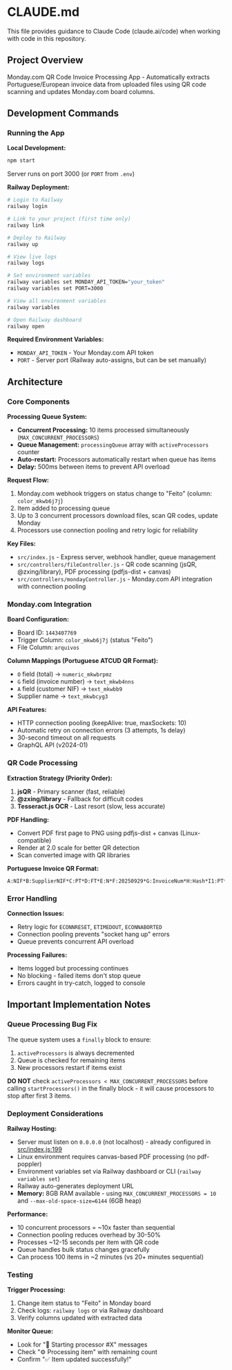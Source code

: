 # CLAUDE.md

This file provides guidance to Claude Code (claude.ai/code) when working with code in this repository.

## Project Overview

Monday.com QR Code Invoice Processing App - Automatically extracts Portuguese/European invoice data from uploaded files using QR code scanning and updates Monday.com board columns.

## Development Commands

### Running the App

**Local Development:**
```bash
npm start
```
Server runs on port 3000 (or `PORT` from `.env`)

**Railway Deployment:**
```bash
# Login to Railway
railway login

# Link to your project (first time only)
railway link

# Deploy to Railway
railway up

# View live logs
railway logs

# Set environment variables
railway variables set MONDAY_API_TOKEN="your_token"
railway variables set PORT=3000

# View all environment variables
railway variables

# Open Railway dashboard
railway open
```

**Required Environment Variables:**
- `MONDAY_API_TOKEN` - Your Monday.com API token
- `PORT` - Server port (Railway auto-assigns, but can be set manually)

## Architecture

### Core Components

**Processing Queue System:**
- **Concurrent Processing:** 10 items processed simultaneously (`MAX_CONCURRENT_PROCESSORS`)
- **Queue Management:** `processingQueue` array with `activeProcessors` counter
- **Auto-restart:** Processors automatically restart when queue has items
- **Delay:** 500ms between items to prevent API overload

**Request Flow:**
1. Monday.com webhook triggers on status change to "Feito" (column: `color_mkwb6j7j`)
2. Item added to processing queue
3. Up to 3 concurrent processors download files, scan QR codes, update Monday
4. Processors use connection pooling and retry logic for reliability

**Key Files:**
- `src/index.js` - Express server, webhook handler, queue management
- `src/controllers/fileController.js` - QR code scanning (jsQR, @zxing/library), PDF processing (pdfjs-dist + canvas)
- `src/controllers/mondayController.js` - Monday.com API integration with connection pooling

### Monday.com Integration

**Board Configuration:**
- Board ID: `1443407769`
- Trigger Column: `color_mkwb6j7j` (status "Feito")
- File Column: `arquivos`

**Column Mappings (Portuguese ATCUD QR Format):**
- `O` field (total) → `numeric_mkwbrpmz`
- `G` field (invoice number) → `text_mkwb4nns`
- `A` field (customer NIF) → `text_mkwbb9`
- Supplier name → `text_mkwbcyg3`

**API Features:**
- HTTP connection pooling (keepAlive: true, maxSockets: 10)
- Automatic retry on connection errors (3 attempts, 1s delay)
- 30-second timeout on all requests
- GraphQL API (v2024-01)

### QR Code Processing

**Extraction Strategy (Priority Order):**
1. **jsQR** - Primary scanner (fast, reliable)
2. **@zxing/library** - Fallback for difficult codes
3. **Tesseract.js OCR** - Last resort (slow, less accurate)

**PDF Handling:**
- Convert PDF first page to PNG using pdfjs-dist + canvas (Linux-compatible)
- Render at 2.0 scale for better QR detection
- Scan converted image with QR libraries

**Portuguese Invoice QR Format:**
```
A:NIF*B:SupplierNIF*C:PT*D:FT*E:N*F:20250929*G:InvoiceNum*H:Hash*I1:PT*I7:BaseValue*I8:TaxValue*N:TaxValue*O:TotalValue*Q:Code*R:Num
```

### Error Handling

**Connection Issues:**
- Retry logic for `ECONNRESET`, `ETIMEDOUT`, `ECONNABORTED`
- Connection pooling prevents "socket hang up" errors
- Queue prevents concurrent API overload

**Processing Failures:**
- Items logged but processing continues
- No blocking - failed items don't stop queue
- Errors caught in try-catch, logged to console

## Important Implementation Notes

### Queue Processing Bug Fix
The queue system uses a `finally` block to ensure:
1. `activeProcessors` is always decremented
2. Queue is checked for remaining items
3. New processors restart if items exist

**DO NOT** check `activeProcessors < MAX_CONCURRENT_PROCESSORS` before calling `startProcessors()` in the finally block - it will cause processors to stop after first 3 items.

### Deployment Considerations

**Railway Hosting:**
- Server must listen on `0.0.0.0` (not localhost) - already configured in [src/index.js:199](src/index.js#L199)
- Linux environment requires canvas-based PDF processing (no pdf-poppler)
- Environment variables set via Railway dashboard or CLI (`railway variables set`)
- Railway auto-generates deployment URL
- **Memory:** 8GB RAM available - using `MAX_CONCURRENT_PROCESSORS = 10` and `--max-old-space-size=6144` (6GB heap)

**Performance:**
- 10 concurrent processors = ~10x faster than sequential
- Connection pooling reduces overhead by 30-50%
- Processes ~12-15 seconds per item with QR code
- Queue handles bulk status changes gracefully
- Can process 100 items in ~2 minutes (vs 20+ minutes sequential)

### Testing

**Trigger Processing:**
1. Change item status to "Feito" in Monday board
2. Check logs: `railway logs` or via Railway dashboard
3. Verify columns updated with extracted data

**Monitor Queue:**
- Look for "🚀 Starting processor #X" messages
- Check "⚙️ Processing item" with remaining count
- Confirm "✅ Item updated successfully!"
